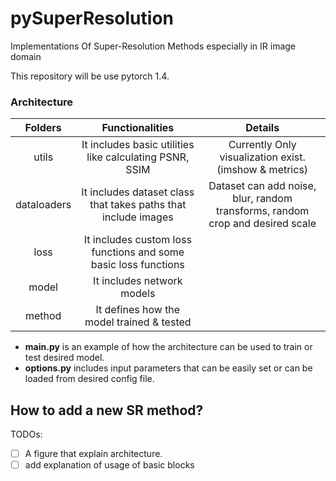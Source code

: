 # pySuperResolution
Implementations Of Super-Resolution Methods especially in IR image domain

This repository will be use pytorch 1.4. 

### Architecture
|   Folders   	|                         Functionalities                        	|                                    Details                                    	|
|:-----------:	|:--------------------------------------------------------------:	|:-----------------------------------------------------------------------------:	|
|    utils    	| It includes basic utilities like calculating PSNR, SSIM        	| Currently Only visualization exist.(imshow & metrics)                         	|
| dataloaders 	| It includes dataset class that takes paths that include images 	| Dataset can add noise, blur, random transforms, random crop and desired scale 	|
|      loss     | It includes custom loss functions and some basic loss functions   |                                                                                	|
|    model      | It includes network models                                      	|                                                                               	|
|   method    	| It defines how the model trained & tested                      	|                                                                               	|

- **main.py** is an example of how the architecture can be used to train or test desired model.
- **options.py** includes input parameters that can be easily set or can be loaded from desired config file.

## How to add a new SR method?

TODOs:
- [ ] A figure that explain architecture.
- [ ] add explanation of usage of basic blocks 
